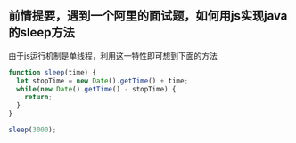 ## 前情提要，遇到一个阿里的面试题，如何用js实现java的sleep方法
由于js运行机制是单线程，利用这一特性即可想到下面的方法

```javascript
function sleep(time) {
  let stopTime = new Date().getTime() + time;
  while(new Date().getTime() - stopTime) {
    return;
  }
}

sleep(3000);
```
